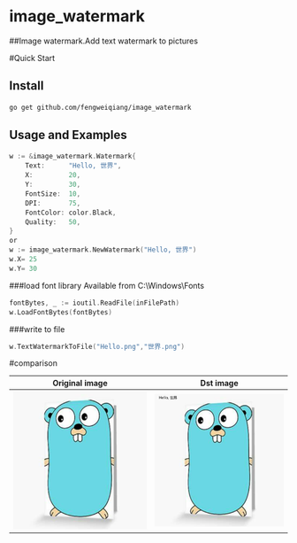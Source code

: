 # image_watermark
##Image watermark.Add text watermark to pictures

#Quick Start

## Install

```bash
go get github.com/fengweiqiang/image_watermark
```

## Usage and Examples
```go
w := &image_watermark.Watermark{
    Text:      "Hello, 世界",
    X:         20,
    Y:         30,
    FontSize:  10,
    DPI:       75,
    FontColor: color.Black,
    Quality:   50,
}
or
w := image_watermark.NewWatermark("Hello, 世界")
w.X= 25
w.Y= 30
```

###load font library
Available from C:\Windows\Fonts
```go
fontBytes, _ := ioutil.ReadFile(inFilePath)
w.LoadFontBytes(fontBytes)
```


###write to file
```go
w.TextWatermarkToFile("Hello.png","世界.png")
```

#comparison

Original image                     | Dst image 
-----------------------------------|----------------------------------------
![srcImage](Hello.png) | ![dstImage](世界.png) 
